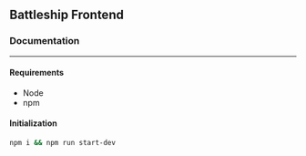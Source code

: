 ## Battleship Frontend
### Documentation

---
#### Requirements
- Node
- npm

#### Initialization
```bash
npm i && npm run start-dev
```
